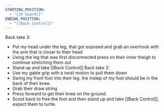 ```yaml
---
STARTING_POSITION:
  - "[[K Guard]]"
ENDING_POSITION:
  - "[[Back Control]]"
---
```

Back take 3:
- Put my head under the leg, that got exposed and grab an overhook with the arm that is closer to their head
- Using the leg that was first disconnected press on their inner theigh to continue stretching them out
- Stand up and take [[Back Control]]
Back take 2: 
- Use my gable grip with a twist motion to pull them down
- Swing my front foot into their leg. the instep of my foot should be in the back of their knee. 
- Grab their draw string
- Press forward to get their knee on the ground.
- Scoot back to free the foot and then stand up and take [[Back Control]], expect them to turtle.